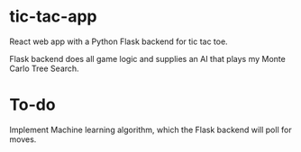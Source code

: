 # tic-tac-app

React web app with a Python Flask backend for tic tac toe.

Flask backend does all game logic and supplies an AI that plays my Monte Carlo Tree Search.


# To-do
Implement Machine learning algorithm, which the Flask backend will poll for moves.